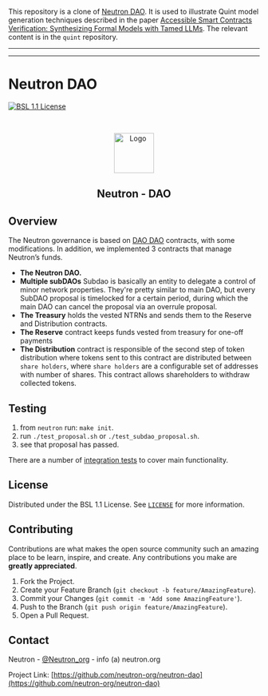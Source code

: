 This repository is a clone of [Neutron DAO](https://github.com/neutron-org/neutron-dao).
It is used to illustrate Quint model generation techniques described in the paper [Accessible Smart Contracts Verification: Synthesizing Formal Models with Tamed LLMs](https://arxiv.org/abs/2501.12972). 
The relevant content is in the `quint` repository.

---

---

# Neutron DAO

[![BSL 1.1 License][license-shield]][license-url]
<!--[![Website][neutron-shield]][neutron-url]-->
<!-- 
[![Contributors][contributors-shield]][contributors-url]
[![Forks][forks-shield]][forks-url]
[![Stargazers][stars-shield]][stars-url]
[![Issues][issues-shield]][issues-url]
-->

<!-- PROJECT LOGO -->
<br />
<p align="center">
  <a href="https://github.com/neutron-org">
    <img src="https://avatars.githubusercontent.com/u/108675945?s=200&v=4" alt="Logo" width="80" height="80">
  </a>

<h2 align="center">Neutron - DAO</h2>

## Overview

The Neutron governance is based on [DAO DAO](https://github.com/DA0-DA0/dao-contracts) contracts, with some modifications. In addition, we implemented 3 contracts that manage Neutron’s funds.

- **The Neutron DAO.**
- **Multiple subDAOs** Subdao is basically an entity to delegate a control of minor network properties. They're pretty similar to main DAO, but every SubDAO proposal is timelocked for a certain period, during which the main DAO can cancel the proposal via an overrule proposal. 
- **The Treasury** holds the vested NTRNs and sends them to the Reserve and Distribution contracts.
- **The Reserve** contract keeps funds vested from treasury for one-off payments
- **The Distribution** contract is responsible of the second step of token distribution where tokens sent to this contract are distributed between `share holders`, where `share holders` are a configurable set of addresses with number of shares. This contract allows shareholders to withdraw collected tokens.

## Testing 

1. from `neutron` run: `make init`.
2. run `./test_proposal.sh` or  `./test_subdao_proposal.sh`.
3. see that proposal has passed.

There are a number of [integration tests](https://github.com/neutron-org/neutron-integration-tests/tree/main/src/testcases) to cover main functionality.


## License

Distributed under the BSL 1.1 License. See [`LICENSE`](https://github.com/neutron-org/neutron-dao/blob/main/LICENSE) for more information.

<!-- CONTRIBUTING -->
## Contributing

Contributions are what makes the open source community such an amazing place to be learn, inspire, and create. Any contributions you make are **greatly appreciated**.

1. Fork the Project.
2. Create your Feature Branch (`git checkout -b feature/AmazingFeature`).
3. Commit your Changes (`git commit -m 'Add some AmazingFeature'`).
4. Push to the Branch (`git push origin feature/AmazingFeature`).
5. Open a Pull Request.


<!-- CONTACT -->
## Contact

Neutron - [@Neutron_org](https://twitter.com/Neutron_org) - info (a) neutron.org

Project Link: [https://github.com/neutron-org/neutron-dao](https://github.com/neutron-org/neutron-dao)


[license-shield]: https://img.shields.io/badge/license-BSL%201.1-green?style=for-the-badge
[license-url]: https://github.com/neutron-org/neutron-tests/blob/main/LICENSE.txt
[neutron-shield]: https://static.tildacdn.com/tild3833-3631-4236-b131-663933343237/3b1510ab-746d-4947-8.svg
[neutron-url]: https://neutron.org
